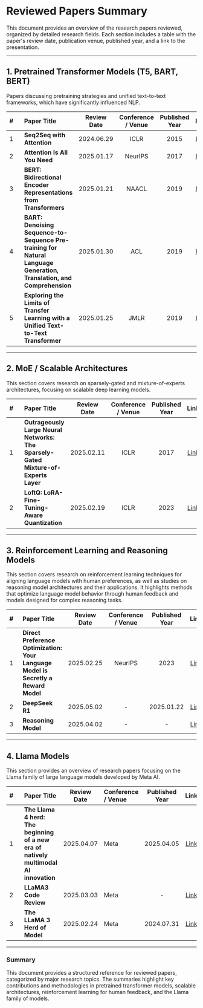 # Reviewed Papers Summary

This document provides an overview of the research papers reviewed, organized by detailed research fields. Each section includes a table with the paper's review date, publication venue, published year, and a link to the presentation.

---

## 1. Pretrained Transformer Models (T5, BART, BERT)

Papers discussing pretraining strategies and unified text-to-text frameworks, which have significantly influenced NLP.

| #    | Paper Title                                                                                                           | Review Date | Conference / Venue | Published Year |                                                     Link                                                     |
| :--: | :-------------------------------------------------------------------------------------------------------------------- | :---------: | :----------------: | :------------: | :----------------------------------------------------------------------------------------------------------: |
| 1    | **Seq2Seq with Attention**                                                                                            | 2024.06.29  |        ICLR        |      2015      | [Link](https://docs.google.com/presentation/d/1-iop7-Fl1rHyqmk_oOCYySII1ZMJ_5R5A8Il8RNtypw/edit#slide=id.p)  |
| 2    | **Attention Is All You Need**                                                                                         | 2025.01.17  |      NeurIPS       |      2017      | [Link](https://docs.google.com/presentation/d/1Ot4-j7qjnmUXUFDz4lnPO5yzspzc44KSsF6qlBqaQYQ/edit?usp=sharing) |
| 3    | **BERT: Bidirectional Encoder Representations from Transformers**                                                     | 2025.01.21  |       NAACL        |      2019      | [Link](https://docs.google.com/presentation/d/1jXnY-XUmqbDP-8S07ohzwKElEkweXOiZ9eEZu5x83L8/edit?usp=sharing) |
| 4    | **BART: Denoising Sequence-to-Sequence Pre-training for Natural Language Generation, Translation, and Comprehension** | 2025.01.30  |        ACL         |      2019      | [Link](https://docs.google.com/presentation/d/1G3L3qRQHZFukr5XntiWswpIZBZ15vhU4A8OAL7bvTwY/edit?usp=sharing) |
| 5    | **Exploring the Limits of Transfer Learning with a Unified Text-to-Text Transformer**                                 | 2025.01.25  |        JMLR        |      2019      | [Link](https://docs.google.com/presentation/d/1s9Us2b5gyM_BHapcTuirmDaf6MmvA2Thswg2CS2Jg7o/edit?usp=sharing) |

---

## 2. MoE / Scalable Architectures

This section covers research on sparsely-gated and mixture-of-experts architectures, focusing on scalable deep learning models.

| #    | Paper Title                                                                         | Review Date | Conference / Venue | Published Year |                                                     Link                                                     |
| :--: | :---------------------------------------------------------------------------------- | :---------: | :----------------: | :------------: | :----------------------------------------------------------------------------------------------------------: |
| 1    | **Outrageously Large Neural Networks: The Sparsely-Gated Mixture-of-Experts Layer** | 2025.02.11  |        ICLR        |      2017      | [Link](https://docs.google.com/presentation/d/13UgUTVf9Q6mWVIRAn1f0z6UXIe7-ffRQoYmWyGYHlds/edit?usp=sharing) |
| 2    | **LoftQ: LoRA-Fine-Tuning-Aware Quantization**                                      | 2025.02.19  |        ICLR        |      2023      | [Link](https://docs.google.com/presentation/d/1tZOsxXaG-ZXeiW4eDmvEqxX6DOCKMqCcSTCFYAQPSvA/edit?usp=sharing) |

---

## 3. Reinforcement Learning and Reasoning Models

This section covers research on reinforcement learning techniques for aligning language models with human preferences, as well as studies on reasoning model architectures and their applications. It highlights methods that optimize language model behavior through human feedback and models designed for complex reasoning tasks.

| #   | Paper Title                                                                        | Review Date | Conference / Venue | Published Year |                                                     Link                                                     |
| :-- | :--------------------------------------------------------------------------------- | :---------: | :----------------: | :------------: | :----------------------------------------------------------------------------------------------------------: |
| 1   | **Direct Preference Optimization: Your Language Model is Secretly a Reward Model** | 2025.02.25  |      NeurIPS       |      2023      | [Link](https://docs.google.com/presentation/d/15VFKz5KmtCisZk_eJR2lElSIlVobWm1Ekmod4z7qpvU/edit?usp=sharing) |
| 2   | **DeepSeek R1**                                                                    | 2025.05.02  |         -          |   2025.01.22   | [Link](https://docs.google.com/presentation/d/1YBOlK6ZC5mh0R3JtpGOWMhjKEHsQTyyKRf9SSDyq6CA/edit?usp=sharing) |
| 3   | **Reasoning Model**                                                                | 2025.04.02  |         -          |       -        | [Link](https://docs.google.com/presentation/d/1PSgosh9NRIC9NvW3xN1Nu4tsguqS7gn2mQ15THMB7VM/edit?usp=sharing) |

---

## 4. Llama Models

This section provides an overview of research papers focusing on the Llama family of large language models developed by Meta AI.

| #    | Paper Title                                                                           | Review Date | Conference / Venue | Published Year |                                                     Link                                                     |
| :--: | :------------------------------------------------------------------------------------ | :---------: | :----------------- | :------------: | :----------------------------------------------------------------------------------------------------------: |
| 1    | **The Llama 4 herd: The beginning of a new era of natively multimodal AI innovation** | 2025.04.07  | Meta               |   2025.04.05   | [Link](https://docs.google.com/presentation/d/1srpgm5Pwr8S03_gAXkLQTAApeXWttSD_MEOlUfXun78/edit?usp=sharing) |
| 2    | **LLaMA3 Code Review**                                                                | 2025.03.03  | Meta               |       -        | [Link](https://docs.google.com/presentation/d/1F4bDtjeLYN2xcN9_hJ8kNy8Iq49W2uRAZGK_CGg92qI/edit?usp=sharing) |
| 3    | **The LLaMA 3 Herd of Model**                                                         | 2025.02.24  | Meta               |   2024.07.31   | [Link](https://docs.google.com/presentation/d/1YpTnPfxIb3cOoVC9htyeNhi6Y9-aefe_FSrMrlUrfsc/edit#slide=id.p)  |

---

### Summary

This document provides a structured reference for reviewed papers, categorized by major research topics. The summaries highlight key contributions and methodologies in pretrained transformer models, scalable architectures, reinforcement learning for human feedback, and the Llama family of models.
